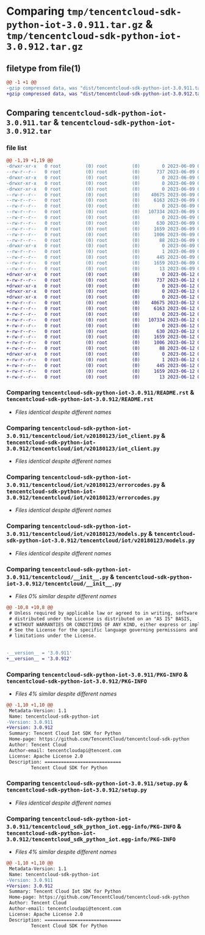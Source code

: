 # Comparing `tmp/tencentcloud-sdk-python-iot-3.0.911.tar.gz` & `tmp/tencentcloud-sdk-python-iot-3.0.912.tar.gz`

## filetype from file(1)

```diff
@@ -1 +1 @@
-gzip compressed data, was "dist/tencentcloud-sdk-python-iot-3.0.911.tar", last modified: Fri Jun  9 02:21:16 2023, max compression
+gzip compressed data, was "dist/tencentcloud-sdk-python-iot-3.0.912.tar", last modified: Mon Jun 12 03:05:48 2023, max compression
```

## Comparing `tencentcloud-sdk-python-iot-3.0.911.tar` & `tencentcloud-sdk-python-iot-3.0.912.tar`

### file list

```diff
@@ -1,19 +1,19 @@
-drwxr-xr-x   0 root         (0) root         (0)        0 2023-06-09 02:21:16.000000 tencentcloud-sdk-python-iot-3.0.911/
--rw-r--r--   0 root         (0) root         (0)      737 2023-06-09 02:21:16.000000 tencentcloud-sdk-python-iot-3.0.911/README.rst
-drwxr-xr-x   0 root         (0) root         (0)        0 2023-06-09 02:21:16.000000 tencentcloud-sdk-python-iot-3.0.911/tencentcloud/
-drwxr-xr-x   0 root         (0) root         (0)        0 2023-06-09 02:21:16.000000 tencentcloud-sdk-python-iot-3.0.911/tencentcloud/iot/
-drwxr-xr-x   0 root         (0) root         (0)        0 2023-06-09 02:21:16.000000 tencentcloud-sdk-python-iot-3.0.911/tencentcloud/iot/v20180123/
--rw-r--r--   0 root         (0) root         (0)    40675 2023-06-09 02:21:16.000000 tencentcloud-sdk-python-iot-3.0.911/tencentcloud/iot/v20180123/iot_client.py
--rw-r--r--   0 root         (0) root         (0)     6163 2023-06-09 02:21:16.000000 tencentcloud-sdk-python-iot-3.0.911/tencentcloud/iot/v20180123/errorcodes.py
--rw-r--r--   0 root         (0) root         (0)        0 2023-06-09 02:21:16.000000 tencentcloud-sdk-python-iot-3.0.911/tencentcloud/iot/v20180123/__init__.py
--rw-r--r--   0 root         (0) root         (0)   107334 2023-06-09 02:21:16.000000 tencentcloud-sdk-python-iot-3.0.911/tencentcloud/iot/v20180123/models.py
--rw-r--r--   0 root         (0) root         (0)        0 2023-06-09 02:21:16.000000 tencentcloud-sdk-python-iot-3.0.911/tencentcloud/iot/__init__.py
--rw-r--r--   0 root         (0) root         (0)      630 2023-06-09 02:21:16.000000 tencentcloud-sdk-python-iot-3.0.911/tencentcloud/__init__.py
--rw-r--r--   0 root         (0) root         (0)     1659 2023-06-09 02:21:16.000000 tencentcloud-sdk-python-iot-3.0.911/PKG-INFO
--rw-r--r--   0 root         (0) root         (0)     1006 2023-06-09 02:21:16.000000 tencentcloud-sdk-python-iot-3.0.911/setup.py
--rw-r--r--   0 root         (0) root         (0)       88 2023-06-09 02:21:16.000000 tencentcloud-sdk-python-iot-3.0.911/setup.cfg
-drwxr-xr-x   0 root         (0) root         (0)        0 2023-06-09 02:21:16.000000 tencentcloud-sdk-python-iot-3.0.911/tencentcloud_sdk_python_iot.egg-info/
--rw-r--r--   0 root         (0) root         (0)        1 2023-06-09 02:21:16.000000 tencentcloud-sdk-python-iot-3.0.911/tencentcloud_sdk_python_iot.egg-info/dependency_links.txt
--rw-r--r--   0 root         (0) root         (0)      445 2023-06-09 02:21:16.000000 tencentcloud-sdk-python-iot-3.0.911/tencentcloud_sdk_python_iot.egg-info/SOURCES.txt
--rw-r--r--   0 root         (0) root         (0)     1659 2023-06-09 02:21:16.000000 tencentcloud-sdk-python-iot-3.0.911/tencentcloud_sdk_python_iot.egg-info/PKG-INFO
--rw-r--r--   0 root         (0) root         (0)       13 2023-06-09 02:21:16.000000 tencentcloud-sdk-python-iot-3.0.911/tencentcloud_sdk_python_iot.egg-info/top_level.txt
+drwxr-xr-x   0 root         (0) root         (0)        0 2023-06-12 03:05:48.000000 tencentcloud-sdk-python-iot-3.0.912/
+-rw-r--r--   0 root         (0) root         (0)      737 2023-06-12 03:05:48.000000 tencentcloud-sdk-python-iot-3.0.912/README.rst
+drwxr-xr-x   0 root         (0) root         (0)        0 2023-06-12 03:05:48.000000 tencentcloud-sdk-python-iot-3.0.912/tencentcloud/
+drwxr-xr-x   0 root         (0) root         (0)        0 2023-06-12 03:05:48.000000 tencentcloud-sdk-python-iot-3.0.912/tencentcloud/iot/
+drwxr-xr-x   0 root         (0) root         (0)        0 2023-06-12 03:05:48.000000 tencentcloud-sdk-python-iot-3.0.912/tencentcloud/iot/v20180123/
+-rw-r--r--   0 root         (0) root         (0)    40675 2023-06-12 03:05:48.000000 tencentcloud-sdk-python-iot-3.0.912/tencentcloud/iot/v20180123/iot_client.py
+-rw-r--r--   0 root         (0) root         (0)     6163 2023-06-12 03:05:48.000000 tencentcloud-sdk-python-iot-3.0.912/tencentcloud/iot/v20180123/errorcodes.py
+-rw-r--r--   0 root         (0) root         (0)        0 2023-06-12 03:05:48.000000 tencentcloud-sdk-python-iot-3.0.912/tencentcloud/iot/v20180123/__init__.py
+-rw-r--r--   0 root         (0) root         (0)   107334 2023-06-12 03:05:48.000000 tencentcloud-sdk-python-iot-3.0.912/tencentcloud/iot/v20180123/models.py
+-rw-r--r--   0 root         (0) root         (0)        0 2023-06-12 03:05:48.000000 tencentcloud-sdk-python-iot-3.0.912/tencentcloud/iot/__init__.py
+-rw-r--r--   0 root         (0) root         (0)      630 2023-06-12 03:05:48.000000 tencentcloud-sdk-python-iot-3.0.912/tencentcloud/__init__.py
+-rw-r--r--   0 root         (0) root         (0)     1659 2023-06-12 03:05:48.000000 tencentcloud-sdk-python-iot-3.0.912/PKG-INFO
+-rw-r--r--   0 root         (0) root         (0)     1006 2023-06-12 03:05:48.000000 tencentcloud-sdk-python-iot-3.0.912/setup.py
+-rw-r--r--   0 root         (0) root         (0)       88 2023-06-12 03:05:48.000000 tencentcloud-sdk-python-iot-3.0.912/setup.cfg
+drwxr-xr-x   0 root         (0) root         (0)        0 2023-06-12 03:05:48.000000 tencentcloud-sdk-python-iot-3.0.912/tencentcloud_sdk_python_iot.egg-info/
+-rw-r--r--   0 root         (0) root         (0)        1 2023-06-12 03:05:48.000000 tencentcloud-sdk-python-iot-3.0.912/tencentcloud_sdk_python_iot.egg-info/dependency_links.txt
+-rw-r--r--   0 root         (0) root         (0)      445 2023-06-12 03:05:48.000000 tencentcloud-sdk-python-iot-3.0.912/tencentcloud_sdk_python_iot.egg-info/SOURCES.txt
+-rw-r--r--   0 root         (0) root         (0)     1659 2023-06-12 03:05:48.000000 tencentcloud-sdk-python-iot-3.0.912/tencentcloud_sdk_python_iot.egg-info/PKG-INFO
+-rw-r--r--   0 root         (0) root         (0)       13 2023-06-12 03:05:48.000000 tencentcloud-sdk-python-iot-3.0.912/tencentcloud_sdk_python_iot.egg-info/top_level.txt
```

### Comparing `tencentcloud-sdk-python-iot-3.0.911/README.rst` & `tencentcloud-sdk-python-iot-3.0.912/README.rst`

 * *Files identical despite different names*

### Comparing `tencentcloud-sdk-python-iot-3.0.911/tencentcloud/iot/v20180123/iot_client.py` & `tencentcloud-sdk-python-iot-3.0.912/tencentcloud/iot/v20180123/iot_client.py`

 * *Files identical despite different names*

### Comparing `tencentcloud-sdk-python-iot-3.0.911/tencentcloud/iot/v20180123/errorcodes.py` & `tencentcloud-sdk-python-iot-3.0.912/tencentcloud/iot/v20180123/errorcodes.py`

 * *Files identical despite different names*

### Comparing `tencentcloud-sdk-python-iot-3.0.911/tencentcloud/iot/v20180123/models.py` & `tencentcloud-sdk-python-iot-3.0.912/tencentcloud/iot/v20180123/models.py`

 * *Files identical despite different names*

### Comparing `tencentcloud-sdk-python-iot-3.0.911/tencentcloud/__init__.py` & `tencentcloud-sdk-python-iot-3.0.912/tencentcloud/__init__.py`

 * *Files 0% similar despite different names*

```diff
@@ -10,8 +10,8 @@
 # Unless required by applicable law or agreed to in writing, software
 # distributed under the License is distributed on an "AS IS" BASIS,
 # WITHOUT WARRANTIES OR CONDITIONS OF ANY KIND, either express or implied.
 # See the License for the specific language governing permissions and
 # limitations under the License.
 
 
-__version__ = '3.0.911'
+__version__ = '3.0.912'
```

### Comparing `tencentcloud-sdk-python-iot-3.0.911/PKG-INFO` & `tencentcloud-sdk-python-iot-3.0.912/PKG-INFO`

 * *Files 4% similar despite different names*

```diff
@@ -1,10 +1,10 @@
 Metadata-Version: 1.1
 Name: tencentcloud-sdk-python-iot
-Version: 3.0.911
+Version: 3.0.912
 Summary: Tencent Cloud Iot SDK for Python
 Home-page: https://github.com/TencentCloud/tencentcloud-sdk-python
 Author: Tencent Cloud
 Author-email: tencentcloudapi@tencent.com
 License: Apache License 2.0
 Description: ============================
         Tencent Cloud SDK for Python
```

### Comparing `tencentcloud-sdk-python-iot-3.0.911/setup.py` & `tencentcloud-sdk-python-iot-3.0.912/setup.py`

 * *Files identical despite different names*

### Comparing `tencentcloud-sdk-python-iot-3.0.911/tencentcloud_sdk_python_iot.egg-info/PKG-INFO` & `tencentcloud-sdk-python-iot-3.0.912/tencentcloud_sdk_python_iot.egg-info/PKG-INFO`

 * *Files 4% similar despite different names*

```diff
@@ -1,10 +1,10 @@
 Metadata-Version: 1.1
 Name: tencentcloud-sdk-python-iot
-Version: 3.0.911
+Version: 3.0.912
 Summary: Tencent Cloud Iot SDK for Python
 Home-page: https://github.com/TencentCloud/tencentcloud-sdk-python
 Author: Tencent Cloud
 Author-email: tencentcloudapi@tencent.com
 License: Apache License 2.0
 Description: ============================
         Tencent Cloud SDK for Python
```

